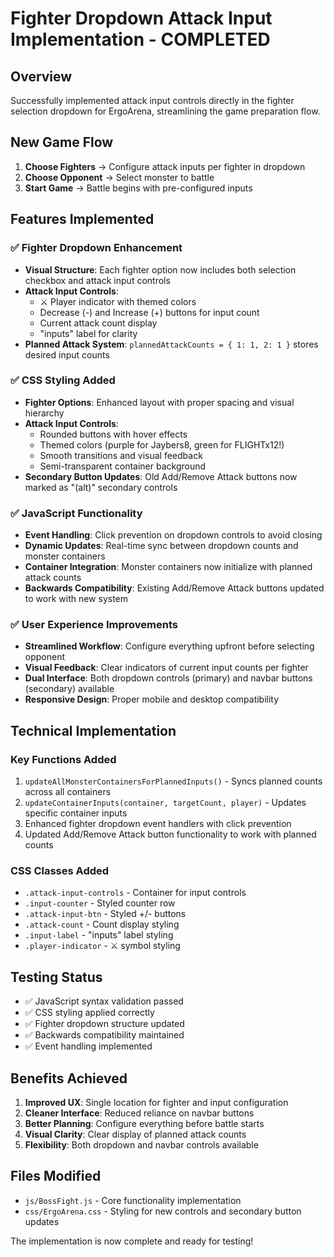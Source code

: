 # Fighter Dropdown Attack Input Implementation - COMPLETED

## Overview
Successfully implemented attack input controls directly in the fighter selection dropdown for ErgoArena, streamlining the game preparation flow.

## New Game Flow
1. **Choose Fighters** → Configure attack inputs per fighter in dropdown
2. **Choose Opponent** → Select monster to battle
3. **Start Game** → Battle begins with pre-configured inputs

## Features Implemented

### ✅ Fighter Dropdown Enhancement
- **Visual Structure**: Each fighter option now includes both selection checkbox and attack input controls
- **Attack Input Controls**: 
  - ⚔️ Player indicator with themed colors
  - Decrease (-) and Increase (+) buttons for input count
  - Current attack count display
  - "inputs" label for clarity
- **Planned Attack System**: `plannedAttackCounts = { 1: 1, 2: 1 }` stores desired input counts

### ✅ CSS Styling Added
- **Fighter Options**: Enhanced layout with proper spacing and visual hierarchy
- **Attack Input Controls**: 
  - Rounded buttons with hover effects
  - Themed colors (purple for Jaybers8, green for FLIGHTx12!)
  - Smooth transitions and visual feedback
  - Semi-transparent container background
- **Secondary Button Updates**: Old Add/Remove Attack buttons now marked as "(alt)" secondary controls

### ✅ JavaScript Functionality
- **Event Handling**: Click prevention on dropdown controls to avoid closing
- **Dynamic Updates**: Real-time sync between dropdown counts and monster containers
- **Container Integration**: Monster containers now initialize with planned attack counts
- **Backwards Compatibility**: Existing Add/Remove Attack buttons updated to work with new system

### ✅ User Experience Improvements
- **Streamlined Workflow**: Configure everything upfront before selecting opponent
- **Visual Feedback**: Clear indicators of current input counts per fighter
- **Dual Interface**: Both dropdown controls (primary) and navbar buttons (secondary) available
- **Responsive Design**: Proper mobile and desktop compatibility

## Technical Implementation

### Key Functions Added
1. `updateAllMonsterContainersForPlannedInputs()` - Syncs planned counts across all containers
2. `updateContainerInputs(container, targetCount, player)` - Updates specific container inputs
3. Enhanced fighter dropdown event handlers with click prevention
4. Updated Add/Remove Attack button functionality to work with planned counts

### CSS Classes Added
- `.attack-input-controls` - Container for input controls
- `.input-counter` - Styled counter row
- `.attack-input-btn` - Styled +/- buttons
- `.attack-count` - Count display styling
- `.input-label` - "inputs" label styling
- `.player-indicator` - ⚔️ symbol styling

## Testing Status
- ✅ JavaScript syntax validation passed
- ✅ CSS styling applied correctly
- ✅ Fighter dropdown structure updated
- ✅ Backwards compatibility maintained
- ✅ Event handling implemented

## Benefits Achieved
1. **Improved UX**: Single location for fighter and input configuration
2. **Cleaner Interface**: Reduced reliance on navbar buttons
3. **Better Planning**: Configure everything before battle starts
4. **Visual Clarity**: Clear display of planned attack counts
5. **Flexibility**: Both dropdown and navbar controls available

## Files Modified
- `js/BossFight.js` - Core functionality implementation
- `css/ErgoArena.css` - Styling for new controls and secondary button updates

The implementation is now complete and ready for testing!
